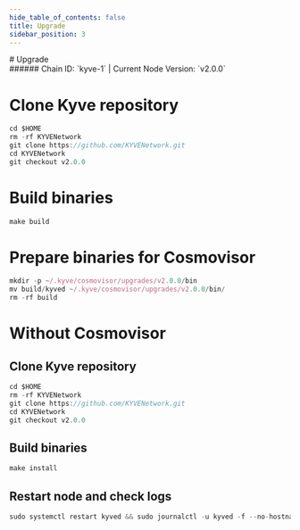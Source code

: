 ```yaml
---
hide_table_of_contents: false
title: Upgrade
sidebar_position: 3
---
```


<div class="h1-with-icon icon-kyve">
# Upgrade
</div>
###### Chain ID: `kyve-1` | Current Node Version: `v2.0.0`


# Clone Kyve repository
```js
cd $HOME
rm -rf KYVENetwork
git clone https://github.com/KYVENetwork.git
cd KYVENetwork
git checkout v2.0.0
 ```

# Build binaries
```js
make build
 ```

# Prepare binaries for Cosmovisor
```js
mkdir -p ~/.kyve/cosmovisor/upgrades/v2.0.0/bin
mv build/kyved ~/.kyve/cosmovisor/upgrades/v2.0.0/bin/
rm -rf build
```

# Without Cosmovisor
## Clone Kyve repository
```js
cd $HOME
rm -rf KYVENetwork
git clone https://github.com/KYVENetwork.git
cd KYVENetwork
git checkout v2.0.0
 ```

## Build binaries
```js
make install
 ```

## Restart node and check logs
```js
sudo systemctl restart kyved && sudo journalctl -u kyved -f --no-hostname -o cat
```